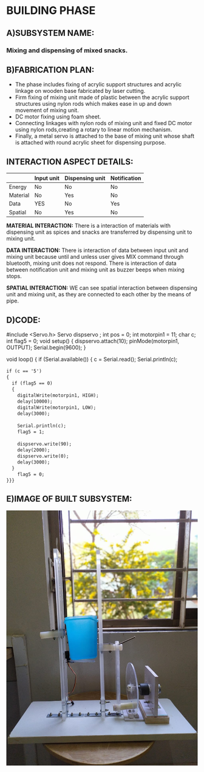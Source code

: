 # BUILDING PHASE

## A)SUBSYSTEM NAME:
 ### Mixing and dispensing of mixed snacks.

## B)FABRICATION PLAN:
* The phase includes fixing of acrylic support structures and acrylic linkage on wooden base fabricated by laser cutting.
* Firm fixing of mixing unit made of plastic between the acrylic support structures using nylon rods which makes ease in up and down movement of mixing unit.
* DC motor fixing using foam sheet.
* Connecting linkages with nylon rods of mixing unit and fixed DC motor using nylon rods,creating a rotary to linear motion mechanism.
* Finally, a metal servo is attached to the base of mixing unit whose shaft is attached with round acrylic sheet for dispensing purpose. 

## INTERACTION ASPECT DETAILS:
||Input unit|Dispensing unit|Notification|
|--|--|--|--|
|Energy|No|No|No|
|Material|No|Yes|No|
|Data|YES|No|Yes|
|Spatial|No|Yes|No|

**MATERIAL INTERACTION:** There is a interaction of materials with dispensing unit as spices and snacks are transferred by dispensing unit to mixing unit.

**DATA INTERACTION:** There is interaction of data between input unit and mixing unit because until and unless user gives MIX command through bluetooth, mixing unit does not respond.
There is interaction of data between notification unit and mixing unit as buzzer beeps when mixing stops.

**SPATIAL INTERACTION:** WE can see spatial interaction between dispensing unit and mixing unit, as they are connected to each other by the means of pipe.

## D)CODE:

#include <Servo.h>
Servo dispservo ;
int pos = 0;
int motorpin1 = 11;
char c;
int flag5 = 0;
void setup()
{
  dispservo.attach(10);
  pinMode(motorpin1, OUTPUT);
  Serial.begin(9600);
}

void loop()
{
  if (Serial.available())
  {
    c = Serial.read();
    Serial.println(c);

    if (c == '5')
    {
      if (flag5 == 0)
      {
        digitalWrite(motorpin1, HIGH);
        delay(10000);
        digitalWrite(motorpin1, LOW);
        delay(3000);

        Serial.println(c);
        flag5 = 1;

        dispservo.write(90);
        delay(2000);
        dispservo.write(0);
        delay(3000);
      }
        flag5 = 0;
    }}}
  



## E)IMAGE OF BUILT SUBSYSTEM:
 
![](https://github.com/f-division-2019-2020-odd/Repo-03/blob/master/WhatsApp%20Image%202019-11-27%20at%204.50.08%20PM.jpeg?raw=true)
